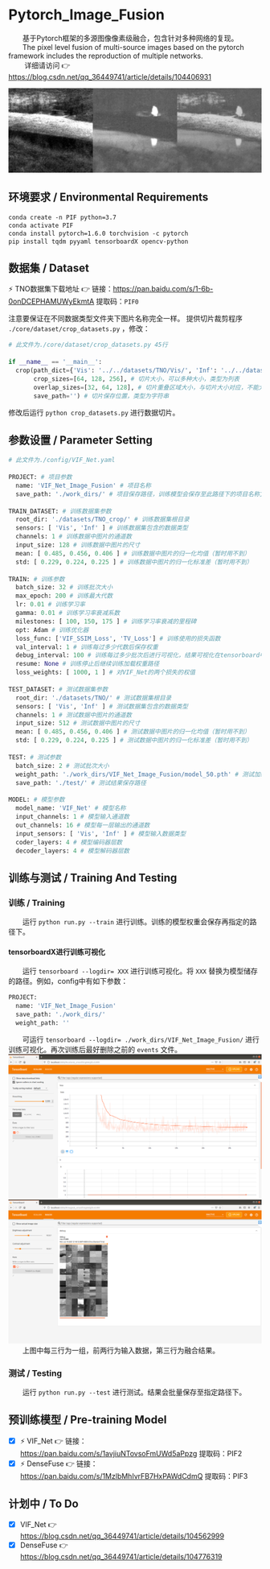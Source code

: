 # Pytorch_Image_Fusion  
&emsp;&emsp;基于Pytorch框架的多源图像像素级融合，包含针对多种网络的复现。  
&emsp;&emsp;The pixel level fusion of multi-source images based on the pytorch framework includes the reproduction of multiple networks.  
&emsp;&emsp;  详细请访问 👉 https://blog.csdn.net/qq_36449741/article/details/104406931  
  
![results](https://github.com/ChangeZH/Pytorch_Image_Fusion/blob/main/test/results.jpg)

## 环境要求 / Environmental Requirements  
  
```
conda create -n PIF python=3.7  
conda activate PIF  
conda install pytorch=1.6.0 torchvision -c pytorch  
pip install tqdm pyyaml tensorboardX opencv-python  
```
  
## 数据集 / Dataset  
  ⚡ TNO数据集下载地址 👉  链接：https://pan.baidu.com/s/1-6b-0onDCEPHAMUWyEkmtA  提取码：`PIF0`   

  注意要保证在不同数据类型文件夹下图片名称完全一样。
  提供切片裁剪程序  ` ./core/dataset/crop_datasets.py `  ，修改：
  ```python
  # 此文件为./core/dataset/crop_datasets.py 45行
  
  if __name__ == '__main__':
    crop(path_dict={'Vis': '../../datasets/TNO/Vis/', 'Inf': '../../datasets/TNO/Inf/'}, # 数据类型与其路径的对应字典，例如'Vis'数据的路径为'../../datasets/TNO/Vis/'，'Inf'数据的路径为'../../datasets/TNO/Inf/'，类型为字典
         crop_sizes=[64, 128, 256], # 切片大小，可以多种大小，类型为列表
         overlap_sizes=[32, 64, 128], # 切片重叠区域大小，与切片大小对应，不能大于对应切片大小，类型为列表
         save_path='') # 切片保存位置，类型为字符串
  ```  
  修改后运行  ` python crop_datasets.py `  进行数据切片。
  
## 参数设置 / Parameter Setting  
  
```python
# 此文件为./config/VIF_Net.yaml

PROJECT: # 项目参数
  name: 'VIF_Net_Image_Fusion' # 项目名称
  save_path: './work_dirs/' # 项目保存路径，训练模型会保存至此路径下的项目名称文件夹中

TRAIN_DATASET: # 训练数据集参数
  root_dir: './datasets/TNO_crop/' # 训练数据集根目录
  sensors: [ 'Vis', 'Inf' ] # 训练数据集包含的数据类型
  channels: 1 # 训练数据中图片的通道数
  input_size: 128 # 训练数据中图片的尺寸
  mean: [ 0.485, 0.456, 0.406 ] # 训练数据中图片的归一化均值（暂时用不到）
  std: [ 0.229, 0.224, 0.225 ] # 训练数据中图片的归一化标准差（暂时用不到）

TRAIN: # 训练参数
  batch_size: 32 # 训练批次大小
  max_epoch: 200 # 训练最大代数
  lr: 0.01 # 训练学习率
  gamma: 0.01 # 训练学习率衰减系数
  milestones: [ 100, 150, 175 ] # 训练学习率衰减的里程碑
  opt: Adam # 训练优化器
  loss_func: ['VIF_SSIM_Loss', 'TV_Loss'] # 训练使用的损失函数
  val_interval: 1 # 训练每过多少代数后保存权重
  debug_interval: 100 # 训练每过多少批次后进行可视化，结果可视化在tensorboard中
  resume: None # 训练停止后继续训练加载权重路径
  loss_weights: [ 1000, 1 ] # 对VIF_Net的两个损失的权值

TEST_DATASET: # 测试数据集参数
  root_dir: './datasets/TNO/' # 测试数据集根目录
  sensors: [ 'Vis', 'Inf' ] # 测试数据集包含的数据类型
  channels: 1 # 测试数据中图片的通道数
  input_size: 512 # 测试数据中图片的尺寸
  mean: [ 0.485, 0.456, 0.406 ] # 测试数据中图片的归一化均值（暂时用不到）
  std: [ 0.229, 0.224, 0.225 ] # 测试数据中图片的归一化标准差（暂时用不到）

TEST: # 测试参数
  batch_size: 2 # 测试批次大小
  weight_path: './work_dirs/VIF_Net_Image_Fusion/model_50.pth' # 测试加载的权重路径
  save_path: './test/' # 测试结果保存路径

MODEL: # 模型参数
  model_name: 'VIF_Net' # 模型名称
  input_channels: 1 # 模型输入通道数
  out_channels: 16 # 模型每一层输出的通道数
  input_sensors: [ 'Vis', 'Inf' ] # 模型输入数据类型
  coder_layers: 4 # 模型编码器层数
  decoder_layers: 4 # 模型解码器层数

```  

## 训练与测试 / Training And Testing  
  
### 训练 / Training  
&emsp;&emsp;运行  ` python run.py --train `  进行训练。训练的模型权重会保存再指定的路径下。  

#### tensorboardX进行训练可视化  
&emsp;&emsp;运行  ` tensorboard --logdir= XXX `  进行训练可视化。将  ` XXX `  替换为模型储存的路径。例如，config中有如下参数：  
```python
PROJECT:
  name: 'VIF_Net_Image_Fusion'
  save_path: './work_dirs/'
  weight_path: ''
```  
&emsp;&emsp;可运行  ` tensorboard --logdir= ./work_dirs/VIF_Net_Image_Fusion/ `  进行训练可视化。再次训练后最好删除之前的  ` events `  文件。  
![SCALARS](https://github.com/ChangeZH/Pytorch_Image_Fusion/blob/main/work_dirs/TensorBoard_0.png)
![IMAGES](https://github.com/ChangeZH/Pytorch_Image_Fusion/blob/main/work_dirs/TensorBoard_1.png)  
&emsp;&emsp;上图中每三行为一组，前两行为输入数据，第三行为融合结果。  
  
### 测试 / Testing  
&emsp;&emsp;运行  ` python run.py --test `  进行测试。结果会批量保存至指定路径下。  

## 预训练模型 / Pre-training Model
 - [x] ⚡ VIF_Net 👉   链接：https://pan.baidu.com/s/1avjiuNTovsoFmUWd5aPpzg 提取码：PIF2  
 - [x] ⚡ DenseFuse 👉   链接：https://pan.baidu.com/s/1MzlbMhIvrFB7HxPAWdCdmQ 提取码：PIF3  
 
## 计划中 / To Do  
 - [x] VIF_Net 👉 https://blog.csdn.net/qq_36449741/article/details/104562999  
 - [x] DenseFuse 👉 https://blog.csdn.net/qq_36449741/article/details/104776319  
